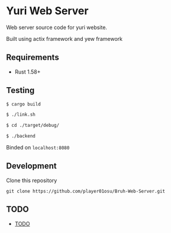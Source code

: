 # Yuri Web Server

Web server source code for yuri website.

Built using actix framework and yew framework

## Requirements

- Rust 1.58+

## Testing

```sh
$ cargo build

$ ./link.sh

$ cd ./target/debug/

$ ./backend
```

Binded on `localhost:8080`

## Development

Clone this repository

`git clone https://github.com/player01osu/Bruh-Web-Server.git`

## TODO

- [TODO](TODO.md)
